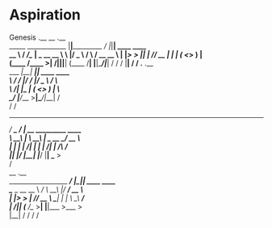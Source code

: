 # Aspiration
Genesis
                      .__               __  .__               
_____    ____________ |__|___________ _/  |_|__| ____   ____  
\__  \  /  ___/\____ \|  \_  __ \__  \\   __\  |/  _ \ /    \ 
 / __ \_\___ \ |  |_> >  ||  | \// __ \|  | |  (  <_> )   |  \
(____  /____  >|   __/|__||__|  (____  /__| |__|\____/|___|  /
     \/     \/ |__|                  \/                    \/ 
      .__       .__                                           
___  _|__| _____|__| ____   ____                              
\  \/ /  |/  ___/  |/  _ \ /    \                             
 \   /|  |\___ \|  (  <_> )   |  \                            
  \_/ |__/____  >__|\____/|___|  /                            
              \/               \/                             
  _____       __                                              
_/ ____\_ ___/  |_ __ _________   ____                        
\   __\  |  \   __\  |  \_  __ \_/ __ \                       
 |  | |  |  /|  | |  |  /|  | \/\  ___/                       
 |__| |____/ |__| |____/ |__|    \___  >                      
                                     \/                       
                            __  .__                           
__________________    _____/  |_|__| ____  ____               
\____ \_  __ \__  \ _/ ___\   __\  |/ ___\/ __ \              
|  |_> >  | \// __ \\  \___|  | |  \  \__\  ___/              
|   __/|__|  (____  /\___  >__| |__|\___  >___  >             
|__|              \/     \/             \/    \/              
